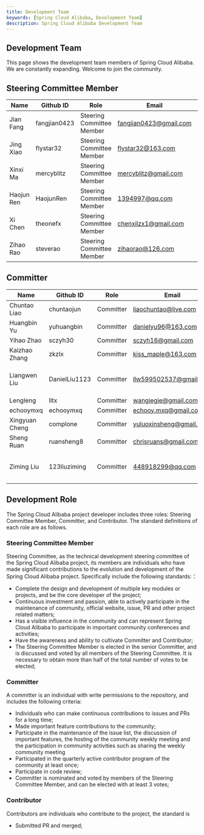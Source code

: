 ```yaml
---
title: Development Team
keywords: [Spring Cloud Alibaba, Development Team]
description: Spring Cloud Alibaba Development Team
---
```


## Development Team

This page shows the development team members of Spring Cloud Alibaba. We are constantly expanding. Welcome to join the community.

## Steering Committee Member 

| Name | Github ID    | Role                      | Email             | Company        |
| ---- |--------------|---------------------------| -------------------- |-----------|
| Jian Fang | fangjian0423 | Steering Committee Member | fangjian0423@gmail.com | Zoom      |
| Jing Xiao | flystar32    | Steering Committee Member | flystar32@163.com    | Alibaba   |
| Xinxi Ma | mercyblitz   | Steering Committee Member | mercyblitz@gmail.com | Freelance |
| Haojun Ren | HaojunRen    | Steering Committee Member | 1394997@qq.com       | Nepxion Community  |
| Xi Chen | theonefx     | Steering Committee Member | chenxilzx1@gmail.com | Alibaba   |
| Zihao Rao | steverao     | Steering Committee Member | zihaorao@126.com     | Alibaba   |

## Committer 

| Name   | Github ID   | Role     | Email                 | Company                   |
| ------ | ------------ | -------- | ------------------------ | ---------------------- |
| Chuntao Liao | chuntaojun   | Committer | liaochuntao@live.com      | Tencent                   |
| Huangbin Yu | yuhuangbin   | Committer | danielyu96@163.com       | ~                      |
| Yihao Zhao | sczyh30      | Committer | sczyh16@gmail.com        | Alibaba              |
| Kaizhao Zhang | zkzlx        | Committer | kiss_maple@163.com       | Poizon                   |
| Liangwen Liu | DanielLiu1123 | Committer | llw599502537@gmail.com   | Shenzhen Mengshi Technology Co., Ltd. |
| Lengleng   | lltx         | Committer | wangiegie@gmail.com      | ~                      |
| echooymxq | echooymxq | Committer | echooy.mxq@gmail.com | ~ |
| Xingyuan Cheng | complone     | Committer | yuluoxinsheng@gmail.com | ~                      |
| Sheng Ruan   | ruansheng8   | Committer | chrisruans@gmail.com     | ZoeSoft   |
| Ziming Liu    | 123liuziming   | Committer | 448918299@qq.com     | Graduate student at Peking University     |


## Development Role
The Spring Cloud Alibaba project developer includes three roles: Steering Committee Member, Committer, and Contributor. The standard definitions of each role are as follows.

### Steering Committee Member
Steering Committee, as the technical development steering committee of the Spring Cloud Alibaba project, its members are individuals who have made significant contributions to the evolution and development of the Spring Cloud Alibaba project. Specifically include the following standards:：

* Complete the design and development of multiple key modules or projects, and be the core developer of the project;
* Continuous investment and passion, able to actively participate in the maintenance of community, official website, issue, PR and other project related matters;
* Has a visible influence in the community and can represent Spring Cloud Alibaba to participate in important community conferences and activities;
* Have the awareness and ability to cultivate Committer and Contributor;
* The Steering Committee Member is elected in the senior Committer, and is discussed and voted by all members of the Steering Committee. It is necessary to obtain more than half of the total number of votes to be elected;

### Committer
A committer is an individual with write permissions to the repository, and includes the following criteria:

* Individuals who can make continuous contributions to issues and PRs for a long time;
* Made important feature contributions to the community;
* Participate in the maintenance of the issue list, the discussion of important features, the hosting of the community weekly meeting and the participation in community activities such as sharing the weekly community meeting
* Participated in the quarterly active contributor program of the community at least once;
* Participate in code review;
* Committer is nominated and voted by members of the Steering Committee Member, and can be elected with at least 3 votes;

### Contributor
Contributors are individuals who contribute to the project, the standard is

* Submitted PR and merged;